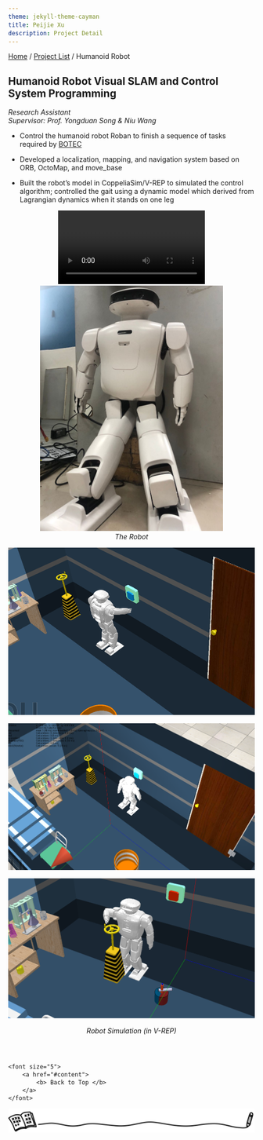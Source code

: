```yaml
---
theme: jekyll-theme-cayman
title: Peijie Xu
description: Project Detail
---
```

<!-- Global site tag (gtag.js) - Google Analytics -->
<script async src="https://www.googletagmanager.com/gtag/js?id=G-GF6WJQRF44"></script>
<script>
  window.dataLayer = window.dataLayer || [];
  function gtag(){dataLayer.push(arguments);}
  gtag('js', new Date());

  gtag('config', 'G-GF6WJQRF44');
</script>
[Home](../index.html) / [Project List](Projects_index.html) / Humanoid Robot

## Humanoid Robot Visual SLAM and Control System Programming 

_Research Assistant_   
_Supervisor: Prof. Yongduan Song & Niu Wang_  

* Control the humanoid robot Roban to finish a sequence of tasks required by [BOTEC](http://botec.hitsz.edu.cn/index.htm)

* Developed a localization, mapping, and navigation system based on ORB, OctoMap, and move_base

* Built the robot’s model in CoppeliaSim/V-REP to simulated the control algorithm; controlled the gait using a dynamic model which derived from Lagrangian dynamics when it stands on one leg



<center class="half">
<video style="max-width: 320px;" controls="controls">
  <source src="pic/4_walk.mp4" type="video/mp4" />
</video>
</center>


<center class="half">
    <img src="pic/4_4.png" style="max-height: 500px;"/>
</center>
<p style="margin-top: 0em; margin-bottom: 1em; text-align: center;" ><i>The Robot</i></p>

![1](pic/4_1.png)

![1](pic/4_2.png)

![1](pic/4_3.png)

<p style="margin-top: 0em; margin-bottom: 1em; text-align: center;" ><i>Robot Simulation (in V-REP)</i></p>

<p style="margin-top: 4em; text-align: center;">
	
	<font size="5">
		<a href="#content">
			<b> Back to Top </b>
		</a>
	</font>
	
</p>

<center class="half">
	<img src="../assets/pic/cut.png" />
</center>
